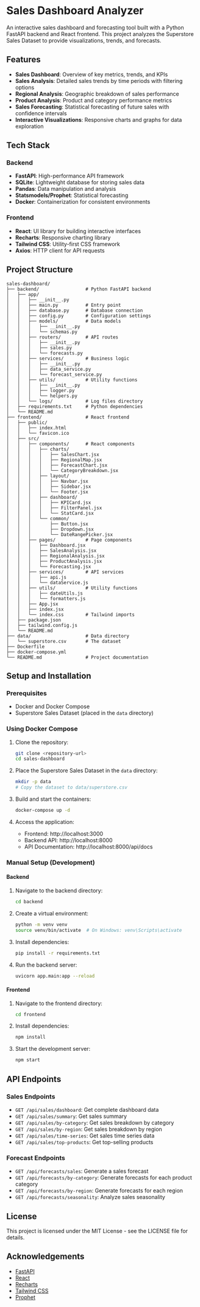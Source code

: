 # Sales Dashboard Analyzer

An interactive sales dashboard and forecasting tool built with a Python FastAPI backend and React frontend. This project analyzes the Superstore Sales Dataset to provide visualizations, trends, and forecasts.

## Features

- **Sales Dashboard**: Overview of key metrics, trends, and KPIs
- **Sales Analysis**: Detailed sales trends by time periods with filtering options
- **Regional Analysis**: Geographic breakdown of sales performance
- **Product Analysis**: Product and category performance metrics
- **Sales Forecasting**: Statistical forecasting of future sales with confidence intervals
- **Interactive Visualizations**: Responsive charts and graphs for data exploration

## Tech Stack

### Backend
- **FastAPI**: High-performance API framework
- **SQLite**: Lightweight database for storing sales data
- **Pandas**: Data manipulation and analysis
- **Statsmodels/Prophet**: Statistical forecasting
- **Docker**: Containerization for consistent environments

### Frontend
- **React**: UI library for building interactive interfaces
- **Recharts**: Responsive charting library
- **Tailwind CSS**: Utility-first CSS framework
- **Axios**: HTTP client for API requests

## Project Structure

```
sales-dashboard/
├── backend/                 # Python FastAPI backend
│   ├── app/
│   │   ├── __init__.py
│   │   ├── main.py          # Entry point
│   │   ├── database.py      # Database connection
│   │   ├── config.py        # Configuration settings
│   │   ├── models/          # Data models
│   │   │   ├── __init__.py
│   │   │   └── schemas.py
│   │   ├── routers/         # API routes
│   │   │   ├── __init__.py
│   │   │   ├── sales.py
│   │   │   └── forecasts.py
│   │   ├── services/        # Business logic
│   │   │   ├── __init__.py
│   │   │   ├── data_service.py
│   │   │   └── forecast_service.py
│   │   ├── utils/           # Utility functions
│   │   │   ├── __init__.py
│   │   │   ├── logger.py
│   │   │   └── helpers.py
│   │   └── logs/            # Log files directory
│   ├── requirements.txt     # Python dependencies
│   └── README.md
├── frontend/                # React frontend
│   ├── public/
│   │   ├── index.html
│   │   └── favicon.ico
│   ├── src/
│   │   ├── components/      # React components
│   │   │   ├── charts/
│   │   │   │   ├── SalesChart.jsx
│   │   │   │   ├── RegionalMap.jsx
│   │   │   │   ├── ForecastChart.jsx
│   │   │   │   └── CategoryBreakdown.jsx
│   │   │   ├── layout/
│   │   │   │   ├── Navbar.jsx
│   │   │   │   ├── Sidebar.jsx
│   │   │   │   └── Footer.jsx
│   │   │   ├── dashboard/
│   │   │   │   ├── KPICard.jsx
│   │   │   │   ├── FilterPanel.jsx
│   │   │   │   └── StatCard.jsx
│   │   │   └── common/
│   │   │       ├── Button.jsx
│   │   │       ├── Dropdown.jsx
│   │   │       └── DateRangePicker.jsx
│   │   ├── pages/           # Page components
│   │   │   ├── Dashboard.jsx
│   │   │   ├── SalesAnalysis.jsx
│   │   │   ├── RegionalAnalysis.jsx
│   │   │   ├── ProductAnalysis.jsx
│   │   │   └── Forecasting.jsx
│   │   ├── services/        # API services
│   │   │   ├── api.js
│   │   │   └── dataService.js
│   │   ├── utils/           # Utility functions
│   │   │   ├── dateUtils.js
│   │   │   └── formatters.js
│   │   ├── App.jsx
│   │   ├── index.jsx
│   │   └── index.css        # Tailwind imports
│   ├── package.json
│   ├── tailwind.config.js
│   └── README.md
├── data/                    # Data directory
│   └── superstore.csv       # The dataset
├── Dockerfile
├── docker-compose.yml
└── README.md                # Project documentation
```

## Setup and Installation

### Prerequisites

- Docker and Docker Compose
- Superstore Sales Dataset (placed in the `data` directory)

### Using Docker Compose

1. Clone the repository:
   ```bash
   git clone <repository-url>
   cd sales-dashboard
   ```

2. Place the Superstore Sales Dataset in the `data` directory:
   ```bash
   mkdir -p data
   # Copy the dataset to data/superstore.csv
   ```

3. Build and start the containers:
   ```bash
   docker-compose up -d
   ```

4. Access the application:
   - Frontend: http://localhost:3000
   - Backend API: http://localhost:8000
   - API Documentation: http://localhost:8000/api/docs

### Manual Setup (Development)

#### Backend

1. Navigate to the backend directory:
   ```bash
   cd backend
   ```

2. Create a virtual environment:
   ```bash
   python -m venv venv
   source venv/bin/activate  # On Windows: venv\Scripts\activate
   ```

3. Install dependencies:
   ```bash
   pip install -r requirements.txt
   ```

4. Run the backend server:
   ```bash
   uvicorn app.main:app --reload
   ```

#### Frontend

1. Navigate to the frontend directory:
   ```bash
   cd frontend
   ```

2. Install dependencies:
   ```bash
   npm install
   ```

3. Start the development server:
   ```bash
   npm start
   ```

## API Endpoints

### Sales Endpoints

- `GET /api/sales/dashboard`: Get complete dashboard data
- `GET /api/sales/summary`: Get sales summary
- `GET /api/sales/by-category`: Get sales breakdown by category
- `GET /api/sales/by-region`: Get sales breakdown by region
- `GET /api/sales/time-series`: Get sales time series data
- `GET /api/sales/top-products`: Get top-selling products

### Forecast Endpoints

- `GET /api/forecasts/sales`: Generate a sales forecast
- `GET /api/forecasts/by-category`: Generate forecasts for each product category
- `GET /api/forecasts/by-region`: Generate forecasts for each region
- `GET /api/forecasts/seasonality`: Analyze sales seasonality

## License

This project is licensed under the MIT License - see the LICENSE file for details.

## Acknowledgements

- [FastAPI](https://fastapi.tiangolo.com/)
- [React](https://reactjs.org/)
- [Recharts](https://recharts.org/)
- [Tailwind CSS](https://tailwindcss.com/)
- [Prophet](https://facebook.github.io/prophet/)